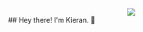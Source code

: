 <center><img src="https://github.com/alansmathew/alansmathew/raw/master/lang.gif"></center>
## Hey there! I'm Kieran. 👋

